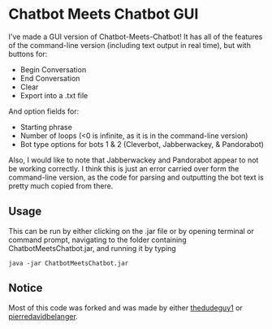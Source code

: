 # Chatbot Meets Chatbot GUI

I've made a GUI version of Chatbot-Meets-Chatbot! It has all of the features of the command-line version (including text output in real time), but with buttons for:

- Begin Conversation
- End Conversation
- Clear
- Export into a .txt file

And option fields for:

- Starting phrase
- Number of loops (<0 is infinite, as it is in the command-line version)
- Bot type options for bots 1 & 2 (Cleverbot, Jabberwackey, & Pandorabot)

Also, I would like to note that Jabberwackey and Pandorabot appear to not be working correctly. I think this is just an error carried over form the command-line version, as the code for parsing and outputting the bot text is pretty much copied from there.

## Usage
This can be run by either clicking on the .jar file or by opening terminal or command prompt, navigating to the folder containing ChatbotMeetsChatbot.jar, and running it by typing
```
java -jar ChatbotMeetsChatbot.jar
```
## Notice

Most of this code was forked and was made by either [thedudeguy1](https://github.com/thedudeguy1) or [pierredavidbelanger](https://github.com/pierredavidbelanger).
